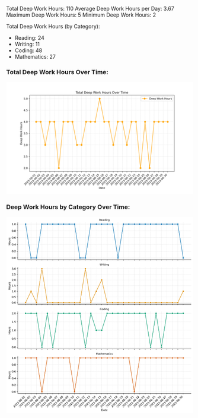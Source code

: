 Total Deep Work Hours: 110 
Average Deep Work Hours per Day: 3.67 
Maximum Deep Work Hours: 5 
Minimum Deep Work Hours: 2 

Total Deep Work Hours (by Category):
  - Reading: 24
  - Writing: 11
  - Coding: 48
  - Mathematics: 27

 ### Total Deep Work Hours Over Time: 
![Line Graph](figures/line_graph.png) 

 ### Deep Work Hours by Category Over Time: 
![Facet Plot](figures/facet_plot.png) 

